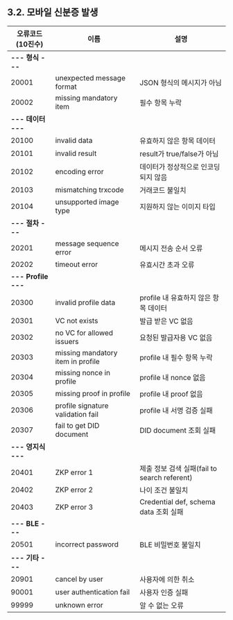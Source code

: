 ## 3.2. 모바일 신분증 발생

| 오류코드<br>(10진수)  |                이름                |                    설명                     |
| ------------------- | --------------------------------- | ------------------------------------------- |
| **--- 형식 ---**     |                                   |                                             |
| 20001               | unexpected message format         | JSON 형식의 메시지가 아님                     |
| 20002               | missing mandatory item            | 필수 항목 누락                               |
| **--- 데이터 ---**   |                                   |                                             |
| 20100               | invalid data                      | 유효하지 않은 항목 데이터                     |
| 20101               | invalid result                    | result가 true/false가 아님                   |
| 20102               | encoding error                    | 데이터가 정상적으로 인코딩되지 않음            |
| 20103               | mismatching trxcode               | 거래코드 불일치                              |
| 20104               | unsupported image type            | 지원하지 않는 이미지 타입                     |
| **--- 절차 ---**     |                                   |                                             |
| 20201               | message sequence error            | 메시지 전송 순서 오류                         |
| 20202               | timeout error                     | 유효시간 초과 오류                           |
| **--- Profile ---** |                                   |                                             |
| 20300               | invalid profile data              | profile 내 유효하지 않은 항목 데이터          |
| 20301               | VC not exists                     | 발급 받은 VC 없음                            |
| 20302               | no VC for allowed issuers         | 요청된 발급자용 VC 없음                       |
| 20303               | missing mandatory item in profile | profile 내 필수 항목 누락                    |
| 20304               | missing nonce in profile          | profile 내 nonce 없음                       |
| 20305               | missing proof in profile          | profile 내 proof 없음                       |
| 20306               | profile signature validation fail | profile 내 서명 검증 실패                    |
| 20307               | fail to get DID document          | DID document 조회 실패                       |
| **--- 영지식 ---**   |                                   |                                             |
| 20401               | ZKP error 1                       | 제출 정보 검색 실패(fail to search referent) |
| 20402               | ZKP error 2                       | 나이 조건 불일치                             |
| 20403               | ZKP error 3                       | Credential def, schema data 조회 실패        |
| **--- BLE ---**     |                                   |                                             |
| 20501               | incorrect password                | BLE 비밀번호 불일치                          |
| **--- 기타 ---**     |                                   |                                             |
| 20901               | cancel by user                    | 사용자에 의한 취소                           |
| 90001               | user authentication fail          | 사용자 인증 실패                             |
| 99999               | unknown error                     | 알 수 없는 오류                              |



<div style="page-break-after: always;"></div>


